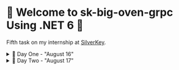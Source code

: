 # 🫡 Welcome to sk-big-oven-grpc Using .NET 6 🤖 
Fifth task on my internship at [SilverKey](https://www.silverkeytech.com/).

<details>
<summary>🚨 Day One - "August 16"</summary>

# Welcome to [sk-big-oven-grpc](https://github.com/ZiadMansourM/sk-big-oven-grpc) Using .NET 6 🤖 / EX-5
```Console
*** After working for 39 hours on a single bug...
-------------------------------------------------
- I studied/followed:
$ practical-aspnetcore/grpc.
$ Microsoft docs on how to "Create a gRPC client and server in ASP.NET Core"
$ Docs on how to "Configure endpoints for the ASP.NET Core Kestrel web server"
$ Docs on how to "Start ASP.NET Core gRPC app on macOS"
$ Other Microsoft docs related to gRPCs...
$ Using Docker...
$ Nearly all the StackOverflow questions, I thought related to the bug.
$ Good amount of Articles.
$ Every single line Bassel and Younes wrote!
```

### The bug:
On Mac OS,  Kestrel doesn't support HTTP/2 with TLS. The solution was mentioned in the [docs](https://docs.microsoft.com/en-us/aspnet/core/grpc/troubleshoot?view=aspnetcore-6.0#unable-to-start-aspnet-core-grpc-app-on-macos). But, that solution made me get "This site can’t be reached; localhost refused to connect;" when I navigate to "/". Instead of getting "This server contains a gRPC service".

> The above error made me doubt every single line in the code.

While the cause of the bug was that, the solution proposed by the [docs](https://docs.microsoft.com/en-us/aspnet/core/grpc/troubleshoot?view=aspnetcore-6.0#unable-to-start-aspnet-core-grpc-app-on-macos) enforces HTTP/2 and prevents the fall back to HTTP/1.1. Consequently, that explains why I was getting "This site can’t be reached; localhost refused to connect;" because chrome was using "HTTP/1.1". The "/" root was my way to determine if the backend gRPC service running or not, that is why I haven't tested the backend with a client or else I would have discovered the bug earlier.

### How I discovered the bug?
> Went for a walk today at 01:00 AM to get some fresh air, as soon as I returned and opened my laptop, Vola! 

It was not even a bug, I just choose the wrong metrics to determine if my gRPC server is running!

![WhatsApp Image 2022-08-17 at 4 23 39 AM](https://user-images.githubusercontent.com/64917739/185020841-e9c6a46a-4d91-4547-a982-45f1212f7774.jpeg)

</details>

<details>
<summary>🚨 Day Two - "August 17"</summary>

# Welcome to [sk-big-oven-grpc](https://github.com/ZiadMansourM/sk-big-oven-grpc) Using .NET 6 🤖 / EX-5
```Console
*** My goal for today was to:
-----------------------------
$ Connect client to the server after knowing the problem I struggled with for two days.
$ Category "List, Get, Create, Update, Delete".
$ Recipe "List, Get, Create, Update, Delete".
```

# 🦦 Checklist of the day
- [X] Connect Client to the Server.
- [X] Category "List, Get, Create, Update, Delete".
- [X] Recipe "List".

# ➕ ToDo
- [ ] Recipe "List".
- [ ] Validation "Client, Server".
- [ ] Add status codes.
- [ ] Deploy gRPC exercise.
</details>
